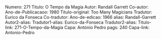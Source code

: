 Numero: 271
Titulo: O Tempo da Magia
Autor: Randall Garrett
Co-autor: 
Ano-de-Publicacaoo: 1980
Titulo-original: Too Many Magicians
Tradutor: Eurico da Fonseca
Co-tradutor: 
Ano-de-edicao: 1966
alias: Randall-Garrett
Autor2-alias: 
Tradutor1-alias: Eurico-da-Fonseca
Tradutor2-alias: 
Titulo-link: 271-O-Tempo-da-Magia
Capa: António Pedro
pags: 240
Capa-link: Antonio-Pedro
